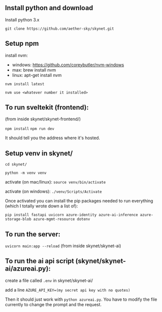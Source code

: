 ## Install python and download

Install python 3.x

`git clone https://github.com/aether-sky/skynet.git`

## Setup npm

install nvm:

- windows: https://github.com/coreybutler/nvm-windows
- max: brew install nvm
- linux: apt-get install nvm

`nvm install latest`

`nvm use <whatever number it installed>`

## To run sveltekit (frontend):

(from inside skynet/skynet-frontend/)

`npm install`
`npm run dev`

It should tell you the address where it's hosted.

## Setup venv in skynet/

`cd skynet/`

`python -m venv venv`

activate (on mac/linux): `source venv/bin/activate`

activate (on windows): `./venv/Scripts/Activate`

Once activated you can install the pip packages needed to run everything (which I totally wrote down a list of):

`pip install fastapi uvicorn azure-identity azure-ai-inference azure-storage-blob azure-mgmt-resource dotenv`

## To run the server:

`uvicorn main:app --reload` (from inside skynet/skynet-ai)

## To run the ai api script (skynet/skynet-ai/azureai.py):

create a file called `.env` in skynet/skynet-ai/

add a line `AZURE_API_KEY=(my secret api key with no quotes)`

Then it should just work with `python azureai.py`. You have to modify the file currently to change the prompt and the request.
